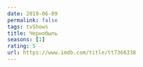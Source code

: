 ```yaml
---
date: 2019-06-09
permalink: false
tags: tvShows
title: Чернобыль
seasons: [1]
rating: 5
url: https://www.imdb.com/title/tt7366338
---
```

